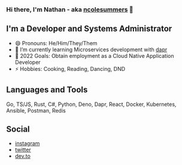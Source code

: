 ### Hi there, I'm Nathan - aka [ncolesummers](https://ncolesummers.com) 👋

## I'm a Developer and Systems Administrator
- 😄 Pronouns: He/Him/They/Them
- 🌱 I’m currently learning Microservices development with [dapr](https://dapr.io)
- 🥅 2022 Goals: Obtain employment as a Cloud Native Application Developer 
- ⚡ Hobbies: Cooking, Reading, Dancing, DND

## Languages and Tools
Go, TS/JS, Rust, C#, Python, Deno, Dapr, React, Docker, Kubernetes, Ansible, Postman, Redis

## Social
- [instagram](https://instagram.com/ncolesummers/)
- [twitter](https://twitter.com/ncolesummers)
- [dev.to](https://dev.to/ncolesummers)
<!--
**ncolesummers/ncolesummers** is a ✨ _special_ ✨ repository because its `README.md` (this file) appears on your GitHub profile.

Here are some ideas to get you started:

- 🔭 I’m currently working on ...
- 🌱 I’m currently learning ...
- 👯 I’m looking to collaborate on ...
- 🤔 I’m looking for help with ...
- 💬 Ask me about ...
- 📫 How to reach me: ...
- 😄 Pronouns: ...
- ⚡ Fun fact: ...
-->
